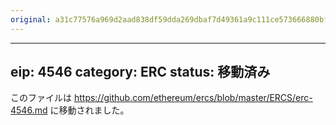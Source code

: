 ```yaml
---
original: a31c77576a969d2aad838df59dda269dbaf7d49361a9c111ce573666880bffd7
---
```


---
eip: 4546
category: ERC
status: 移動済み
---

このファイルは https://github.com/ethereum/ercs/blob/master/ERCS/erc-4546.md に移動されました。